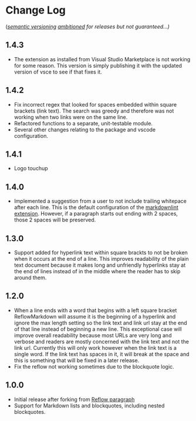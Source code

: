 Change Log
==========

(*[semantic versioning](https://semver.org/) [ambitioned](http://www.dictionary.com/browse/ambitioned) for releases but not guaranteed...)*

1.4.3
-----

- The extension as installed from Visual Studio Marketplace is not working for some reason.  This
  version is simply publishing it with the updated version of vsce to see if that fixes it.

1.4.2
-----

- Fix incorrect regex that looked for spaces embedded within square brackets  (link text). The search was greedy and therefore was not working when two
  links were on the same line.
- Refactored functions to a separate, unit-testable module.
- Several other changes relating to the package and vscode configuration.

1.4.1
-----

- Logo touchup

1.4.0
-----

- Implemented a suggestion from a user to not include trailing whitepace after
  each line. This is the default configuration of the [markdownlint extension](https://marketplace.visualstudio.com/items?itemName=DavidAnson.vscode-markdownlint).
  However, if a paragraph starts out ending with 2 spaces, those 2 spaces will
  be preserved.

1.3.0
-----

- Support added for hyperlink text within square brackts to not be broken
  when it occurs at the end of a line. This improves readability of the plain
  text document because it makes long and unfriendly hyperlinks stay at the
  end of lines instead of in the middle where the reader has to skip around them.

1.2.0
-----

- When a line ends with a word that begins with a left square bracket
  ReflowMarkdown will assume it is the beginning of a hyperlink and ignore the
  max length setting so the link text and link url stay at the end of that
  line instead of beginning a new line. This exceptional case will improve
  overall readability because most URLs are very long and verbose and readers
  are mostly concerned with the link text and not the link url. Currently this
  will only work however when the link text is a single word.   If the link text
  has spaces in it, it will break at the space and this is something that will be
  fixed in a later release.
- Fix the reflow not working sometimes due to the blockquote logic.

1.0.0
-----

- Initial release after forking from [Reflow paragraph](https://marketplace.visualstudio.com/items?itemName=TroelsDamgaard.reflow-paragraph)
- Support for Markdown lists and blockquotes, including nested blockquotes.